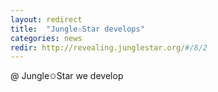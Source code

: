 ```yaml
---
layout: redirect
title:  "Jungle✩Star develops"
categories: news
redir: http://revealing.junglestar.org/#/8/2
---
```


@ Jungle✩Star we develop
